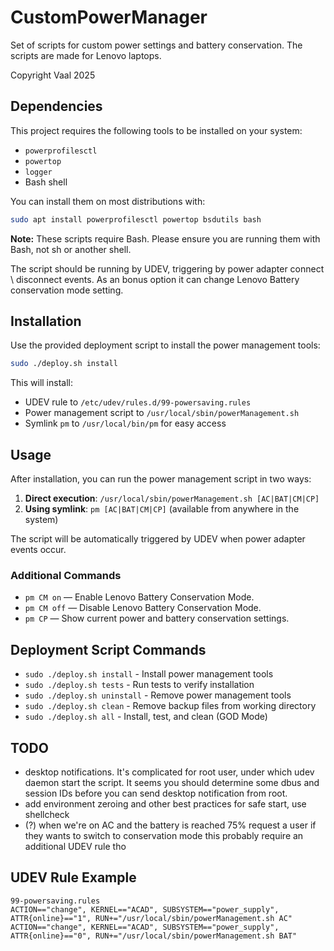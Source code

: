 # CustomPowerManager
Set of scripts for custom power settings and battery conservation. The scripts are made for Lenovo laptops.

Copyright Vaal 2025

## Dependencies

This project requires the following tools to be installed on your system:

- `powerprofilesctl`
- `powertop`
- `logger`
- Bash shell

You can install them on most distributions with:

```bash
sudo apt install powerprofilesctl powertop bsdutils bash
```

**Note:** These scripts require Bash. Please ensure you are running them with Bash, not sh or another shell.

The script should be running by UDEV, triggering by power adapter connect \ disconnect events.
As an bonus option it can change Lenovo Battery conservation mode setting.

## Installation

Use the provided deployment script to install the power management tools:

```bash
sudo ./deploy.sh install
```

This will install:
- UDEV rule to `/etc/udev/rules.d/99-powersaving.rules`
- Power management script to `/usr/local/sbin/powerManagement.sh`
- Symlink `pm` to `/usr/local/bin/pm` for easy access

## Usage

After installation, you can run the power management script in two ways:

1. **Direct execution**: `/usr/local/sbin/powerManagement.sh [AC|BAT|CM|CP]`
2. **Using symlink**: `pm [AC|BAT|CM|CP]` (available from anywhere in the system)

The script will be automatically triggered by UDEV when power adapter events occur.

### Additional Commands

- `pm CM on` — Enable Lenovo Battery Conservation Mode.
- `pm CM off` — Disable Lenovo Battery Conservation Mode.
- `pm CP` — Show current power and battery conservation settings.

## Deployment Script Commands

- `sudo ./deploy.sh install` - Install power management tools
- `sudo ./deploy.sh tests` - Run tests to verify installation
- `sudo ./deploy.sh uninstall` - Remove power management tools
- `sudo ./deploy.sh clean` - Remove backup files from working directory
- `sudo ./deploy.sh all` - Install, test, and clean (GOD Mode)

## TODO

- desktop notifications. It's complicated for root user, under which udev daemon start the script.
It seems you should determine some dbus and session IDs before you can send desktop notification from root.
- add environment zeroing and other best practices for safe start, use shellcheck
- (?) when we're on AC and the battery is reached 75% request a user if they wants to switch to conservation mode
  this probably require an additional UDEV rule tho

## UDEV Rule Example

```
99-powersaving.rules
ACTION=="change", KERNEL=="ACAD", SUBSYSTEM=="power_supply", ATTR{online}=="1", RUN+="/usr/local/sbin/powerManagement.sh AC"
ACTION=="change", KERNEL=="ACAD", SUBSYSTEM=="power_supply", ATTR{online}=="0", RUN+="/usr/local/sbin/powerManagement.sh BAT"
```
